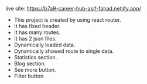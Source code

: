 live site: https://b7a9-career-hub-asif-fahad.netlify.app/

* This project is created by using react router.
* It has fixed header.
* It has many routes.
* It has 2 json files.
* Dynamically loaded data.
* Dynamically showed route to single data.
* Statistics section.
* Blog section.
* See more button.
*  Filter button.
